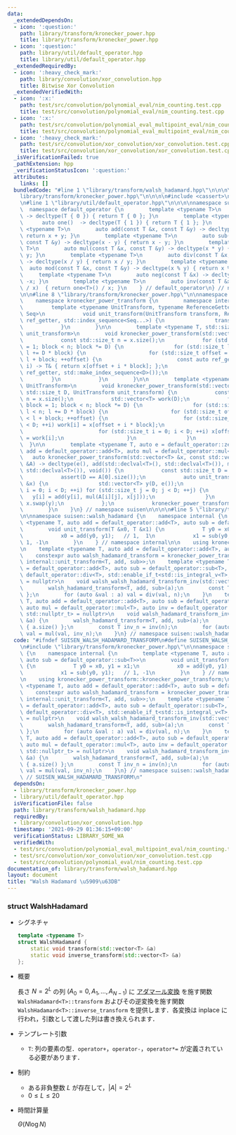 ```yaml
---
data:
  _extendedDependsOn:
  - icon: ':question:'
    path: library/transform/kronecker_power.hpp
    title: library/transform/kronecker_power.hpp
  - icon: ':question:'
    path: library/util/default_operator.hpp
    title: library/util/default_operator.hpp
  _extendedRequiredBy:
  - icon: ':heavy_check_mark:'
    path: library/convolution/xor_convolution.hpp
    title: Bitwise Xor Convolution
  _extendedVerifiedWith:
  - icon: ':x:'
    path: test/src/convolution/polynomial_eval/nim_counting.test.cpp
    title: test/src/convolution/polynomial_eval/nim_counting.test.cpp
  - icon: ':x:'
    path: test/src/convolution/polynomial_eval_multipoint_eval/nim_counting.test.cpp
    title: test/src/convolution/polynomial_eval_multipoint_eval/nim_counting.test.cpp
  - icon: ':heavy_check_mark:'
    path: test/src/convolution/xor_convolution/xor_convolution.test.cpp
    title: test/src/convolution/xor_convolution/xor_convolution.test.cpp
  _isVerificationFailed: true
  _pathExtension: hpp
  _verificationStatusIcon: ':question:'
  attributes:
    links: []
  bundledCode: "#line 1 \"library/transform/walsh_hadamard.hpp\"\n\n\n\n#line 1 \"\
    library/transform/kronecker_power.hpp\"\n\n\n\n#include <cassert>\n#include <vector>\n\
    \n#line 1 \"library/util/default_operator.hpp\"\n\n\n\nnamespace suisen {\n  \
    \  namespace default_operator {\n        template <typename T>\n        auto zero()\
    \ -> decltype(T { 0 }) { return T { 0 }; }\n        template <typename T>\n  \
    \      auto one()  -> decltype(T { 1 }) { return T { 1 }; }\n        template\
    \ <typename T>\n        auto add(const T &x, const T &y) -> decltype(x + y) {\
    \ return x + y; }\n        template <typename T>\n        auto sub(const T &x,\
    \ const T &y) -> decltype(x - y) { return x - y; }\n        template <typename\
    \ T>\n        auto mul(const T &x, const T &y) -> decltype(x * y) { return x *\
    \ y; }\n        template <typename T>\n        auto div(const T &x, const T &y)\
    \ -> decltype(x / y) { return x / y; }\n        template <typename T>\n      \
    \  auto mod(const T &x, const T &y) -> decltype(x % y) { return x % y; }\n   \
    \     template <typename T>\n        auto neg(const T &x) -> decltype(-x) { return\
    \ -x; }\n        template <typename T>\n        auto inv(const T &x) -> decltype(one<T>()\
    \ / x)  { return one<T>() / x; }\n    } // default_operator\n} // namespace suisen\n\
    \n\n#line 8 \"library/transform/kronecker_power.hpp\"\n\nnamespace suisen {\n\
    \    namespace kronecker_power_transform {\n        namespace internal {\n   \
    \         template <typename UnitTransform, typename ReferenceGetter, std::size_t...\
    \ Seq>\n            void unit_transform(UnitTransform transform, ReferenceGetter\
    \ ref_getter, std::index_sequence<Seq...>) {\n                transform(ref_getter(Seq)...);\n\
    \            }\n        }\n\n        template <typename T, std::size_t D, auto\
    \ unit_transform>\n        void kronecker_power_transform(std::vector<T> &x) {\n\
    \            const std::size_t n = x.size();\n            for (std::size_t block\
    \ = 1; block < n; block *= D) {\n                for (std::size_t l = 0; l < n;\
    \ l += D * block) {\n                    for (std::size_t offset = l; offset <\
    \ l + block; ++offset) {\n                        const auto ref_getter = [&](std::size_t\
    \ i) -> T& { return x[offset + i * block]; };\n                        internal::unit_transform(unit_transform,\
    \ ref_getter, std::make_index_sequence<D>());\n                    }\n       \
    \         }\n            }\n        }\n\n        template <typename T, typename\
    \ UnitTransform>\n        void kronecker_power_transform(std::vector<T> &x, const\
    \ std::size_t D, UnitTransform unit_transform) {\n            const std::size_t\
    \ n = x.size();\n            std::vector<T> work(D);\n            for (std::size_t\
    \ block = 1; block < n; block *= D) {\n                for (std::size_t l = 0;\
    \ l < n; l += D * block) {\n                    for (std::size_t offset = l; offset\
    \ < l + block; ++offset) {\n                        for (std::size_t i = 0; i\
    \ < D; ++i) work[i] = x[offset + i * block];\n                        unit_transform(work);\n\
    \                        for (std::size_t i = 0; i < D; ++i) x[offset + i * block]\
    \ = work[i];\n                    }\n                }\n            }\n      \
    \  }\n\n        template <typename T, auto e = default_operator::zero<T>, auto\
    \ add = default_operator::add<T>, auto mul = default_operator::mul<T>>\n     \
    \   auto kronecker_power_transform(std::vector<T> &x, const std::vector<std::vector<T>>\
    \ &A) -> decltype(e(), add(std::declval<T>(), std::declval<T>()), mul(std::declval<T>(),\
    \ std::declval<T>()), void()) {\n            const std::size_t D = A.size();\n\
    \            assert(D == A[0].size());\n            auto unit_transform = [&](std::vector<T>\
    \ &x) {\n                std::vector<T> y(D, e());\n                for (std::size_t\
    \ i = 0; i < D; ++i) for (std::size_t j = 0; j < D; ++j) {\n                 \
    \   y[i] = add(y[i], mul(A[i][j], x[j]));\n                }\n               \
    \ x.swap(y);\n            };\n            kronecker_power_transform<T>(x, D, unit_transform);\n\
    \        }\n    }\n} // namespace suisen\n\n\n\n#line 5 \"library/transform/walsh_hadamard.hpp\"\
    \n\nnamespace suisen::walsh_hadamard {\n    namespace internal {\n        template\
    \ <typename T, auto add = default_operator::add<T>, auto sub = default_operator::sub<T>>\n\
    \        void unit_transform(T &x0, T &x1) {\n            T y0 = x0, y1 = x1;\n\
    \            x0 = add(y0, y1);   // 1,  1\n            x1 = sub(y0, y1);   //\
    \ 1, -1\n        }\n    } // namespace internal\n\n    using kronecker_power_transform::kronecker_power_transform;\n\
    \n    template <typename T, auto add = default_operator::add<T>, auto sub = default_operator::sub<T>>\n\
    \    constexpr auto walsh_hadamard_transform = kronecker_power_transform<T, 2,\
    \ internal::unit_transform<T, add, sub>>;\n    template <typename T, auto add\
    \ = default_operator::add<T>, auto sub = default_operator::sub<T>, auto div =\
    \ default_operator::div<T>, std::enable_if_t<std::is_integral_v<T>, std::nullptr_t>\
    \ = nullptr>\n    void walsh_walsh_hadamard_transform_inv(std::vector<T> &a) {\n\
    \        walsh_hadamard_transform<T, add, sub>(a);\n        const T n { a.size()\
    \ };\n        for (auto &val : a) val = div(val, n);\n    }\n    template <typename\
    \ T, auto add = default_operator::add<T>, auto sub = default_operator::sub<T>,\
    \ auto mul = default_operator::mul<T>, auto inv = default_operator::inv<T>, std::enable_if_t<std::negation_v<std::is_integral<T>>,\
    \ std::nullptr_t> = nullptr>\n    void walsh_hadamard_transform_inv(std::vector<T>\
    \ &a) {\n        walsh_hadamard_transform<T, add, sub>(a);\n        const T n\
    \ { a.size() };\n        const T inv_n = inv(n);\n        for (auto &val : a)\
    \ val = mul(val, inv_n);\n    }\n} // namespace suisen::walsh_hadamard\n\n\n\n"
  code: "#ifndef SUISEN_WALSH_HADAMARD_TRANSFORM\n#define SUISEN_WALSH_HADAMARD_TRANSFORM\n\
    \n#include \"library/transform/kronecker_power.hpp\"\n\nnamespace suisen::walsh_hadamard\
    \ {\n    namespace internal {\n        template <typename T, auto add = default_operator::add<T>,\
    \ auto sub = default_operator::sub<T>>\n        void unit_transform(T &x0, T &x1)\
    \ {\n            T y0 = x0, y1 = x1;\n            x0 = add(y0, y1);   // 1,  1\n\
    \            x1 = sub(y0, y1);   // 1, -1\n        }\n    } // namespace internal\n\
    \n    using kronecker_power_transform::kronecker_power_transform;\n\n    template\
    \ <typename T, auto add = default_operator::add<T>, auto sub = default_operator::sub<T>>\n\
    \    constexpr auto walsh_hadamard_transform = kronecker_power_transform<T, 2,\
    \ internal::unit_transform<T, add, sub>>;\n    template <typename T, auto add\
    \ = default_operator::add<T>, auto sub = default_operator::sub<T>, auto div =\
    \ default_operator::div<T>, std::enable_if_t<std::is_integral_v<T>, std::nullptr_t>\
    \ = nullptr>\n    void walsh_walsh_hadamard_transform_inv(std::vector<T> &a) {\n\
    \        walsh_hadamard_transform<T, add, sub>(a);\n        const T n { a.size()\
    \ };\n        for (auto &val : a) val = div(val, n);\n    }\n    template <typename\
    \ T, auto add = default_operator::add<T>, auto sub = default_operator::sub<T>,\
    \ auto mul = default_operator::mul<T>, auto inv = default_operator::inv<T>, std::enable_if_t<std::negation_v<std::is_integral<T>>,\
    \ std::nullptr_t> = nullptr>\n    void walsh_hadamard_transform_inv(std::vector<T>\
    \ &a) {\n        walsh_hadamard_transform<T, add, sub>(a);\n        const T n\
    \ { a.size() };\n        const T inv_n = inv(n);\n        for (auto &val : a)\
    \ val = mul(val, inv_n);\n    }\n} // namespace suisen::walsh_hadamard\n\n\n#endif\
    \ // SUISEN_WALSH_HADAMARD_TRANSFORM\n"
  dependsOn:
  - library/transform/kronecker_power.hpp
  - library/util/default_operator.hpp
  isVerificationFile: false
  path: library/transform/walsh_hadamard.hpp
  requiredBy:
  - library/convolution/xor_convolution.hpp
  timestamp: '2021-09-29 01:36:15+09:00'
  verificationStatus: LIBRARY_SOME_WA
  verifiedWith:
  - test/src/convolution/polynomial_eval_multipoint_eval/nim_counting.test.cpp
  - test/src/convolution/xor_convolution/xor_convolution.test.cpp
  - test/src/convolution/polynomial_eval/nim_counting.test.cpp
documentation_of: library/transform/walsh_hadamard.hpp
layout: document
title: "Walsh Hadamard \u5909\u63DB"
---
```


### struct WalshHadamard

- シグネチャ

  ```cpp
  template <typename T>
  struct WalshHadamard {
      static void transform(std::vector<T> &a)
      static void inverse_transform(std::vector<T> &a)
  };
  ```

- 概要

  長さ $N=2^L$ の列 $(A_0=0,A_1,\ldots,A_{N-1})$ に [アダマール変換](https://ja.wikipedia.org/wiki/%E3%82%A2%E3%83%80%E3%83%9E%E3%83%BC%E3%83%AB%E5%A4%89%E6%8F%9B) を施す関数 `WalshHadamard<T>::transform` およびその逆変換を施す関数 `WalshHadamard<T>::inverse_transform` を提供します．各変換は inplace に行われ，引数として渡した列は書き換えられます．

- テンプレート引数

  - `T`: 列の要素の型．`operator+`，`operator-`，`operator*=` が定義されている必要があります．

- 制約

  - ある非負整数 $L$ が存在して，$\vert A\vert = 2 ^ L$
  - $0\leq L\leq 20$

- 時間計算量

  $\Theta(N\log N)$
